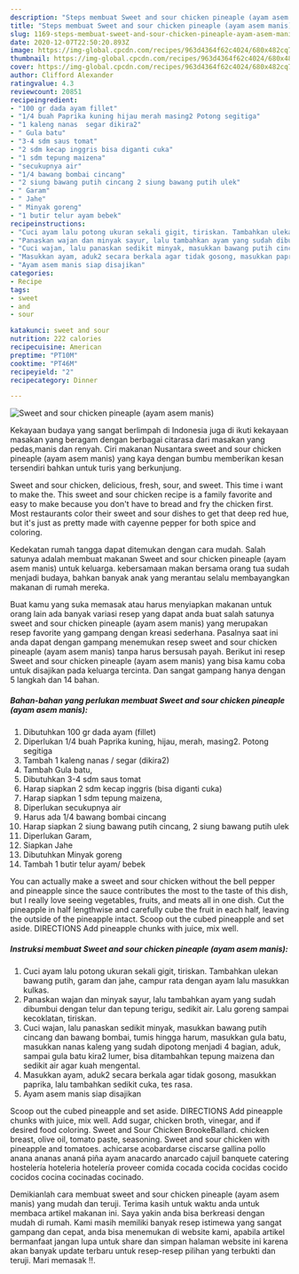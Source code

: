 ```yaml
---
description: "Steps membuat Sweet and sour chicken pineaple (ayam asem manis) Cepat"
title: "Steps membuat Sweet and sour chicken pineaple (ayam asem manis) Cepat"
slug: 1169-steps-membuat-sweet-and-sour-chicken-pineaple-ayam-asem-manis-cepat
date: 2020-12-07T22:50:20.893Z
image: https://img-global.cpcdn.com/recipes/963d4364f62c4024/680x482cq70/sweet-and-sour-chicken-pineaple-ayam-asem-manis-foto-resep-utama.jpg
thumbnail: https://img-global.cpcdn.com/recipes/963d4364f62c4024/680x482cq70/sweet-and-sour-chicken-pineaple-ayam-asem-manis-foto-resep-utama.jpg
cover: https://img-global.cpcdn.com/recipes/963d4364f62c4024/680x482cq70/sweet-and-sour-chicken-pineaple-ayam-asem-manis-foto-resep-utama.jpg
author: Clifford Alexander
ratingvalue: 4.3
reviewcount: 20851
recipeingredient:
- "100 gr dada ayam fillet"
- "1/4 buah Paprika kuning hijau merah masing2 Potong segitiga"
- "1 kaleng nanas  segar dikira2"
- " Gula batu"
- "3-4 sdm saus tomat"
- "2 sdm kecap inggris bisa diganti cuka"
- "1 sdm tepung maizena"
- "secukupnya air"
- "1/4 bawang bombai cincang"
- "2 siung bawang putih cincang 2 siung bawang putih ulek"
- " Garam"
- " Jahe"
- " Minyak goreng"
- "1 butir telur ayam bebek"
recipeinstructions:
- "Cuci ayam lalu potong ukuran sekali gigit, tiriskan. Tambahkan ulekan bawang putih, garam dan jahe, campur rata dengan ayam lalu masukkan kulkas."
- "Panaskan wajan dan minyak sayur, lalu tambahkan ayam yang sudah dibumbui dengan telur dan tepung terigu, sedikit air. Lalu goreng sampai kecoklatan, tiriskan."
- "Cuci wajan, lalu panaskan sedikit minyak, masukkan bawang putih cincang dan bawang bombai, tumis hingga harum, masukkan gula batu, masukkan nanas kaleng yang sudah dipotong menjadi 4 bagian, aduk, sampai gula batu kira2 lumer, bisa ditambahkan tepung maizena dan sedikit air agar kuah mengental."
- "Masukkan ayam, aduk2 secara berkala agar tidak gosong, masukkan paprika, lalu tambahkan sedikit cuka, tes rasa."
- "Ayam asem manis siap disajikan"
categories:
- Recipe
tags:
- sweet
- and
- sour

katakunci: sweet and sour 
nutrition: 222 calories
recipecuisine: American
preptime: "PT10M"
cooktime: "PT46M"
recipeyield: "2"
recipecategory: Dinner

---
```



![Sweet and sour chicken pineaple (ayam asem manis)](https://img-global.cpcdn.com/recipes/963d4364f62c4024/680x482cq70/sweet-and-sour-chicken-pineaple-ayam-asem-manis-foto-resep-utama.jpg)

Kekayaan budaya yang sangat berlimpah di Indonesia juga di ikuti kekayaan masakan yang beragam dengan berbagai citarasa dari masakan yang pedas,manis dan renyah. Ciri makanan Nusantara sweet and sour chicken pineaple (ayam asem manis) yang kaya dengan bumbu memberikan kesan tersendiri bahkan untuk turis yang berkunjung.


Sweet and sour chicken, delicious, fresh, sour, and sweet. This time i want to make the. This sweet and sour chicken recipe is a family favorite and easy to make because you don&#39;t have to bread and fry the chicken first. Most restaurants color their sweet and sour dishes to get that deep red hue, but it&#39;s just as pretty made with cayenne pepper for both spice and coloring.

Kedekatan rumah tangga dapat ditemukan dengan cara mudah. Salah satunya adalah membuat makanan Sweet and sour chicken pineaple (ayam asem manis) untuk keluarga. kebersamaan makan bersama orang tua sudah menjadi budaya, bahkan banyak anak yang merantau selalu membayangkan makanan di rumah mereka.

Buat kamu yang suka memasak atau harus menyiapkan makanan untuk orang lain ada banyak variasi resep yang dapat anda buat salah satunya sweet and sour chicken pineaple (ayam asem manis) yang merupakan resep favorite yang gampang dengan kreasi sederhana. Pasalnya saat ini anda dapat dengan gampang menemukan resep sweet and sour chicken pineaple (ayam asem manis) tanpa harus bersusah payah.
Berikut ini resep Sweet and sour chicken pineaple (ayam asem manis) yang bisa kamu coba untuk disajikan pada keluarga tercinta. Dan sangat gampang hanya dengan 5 langkah dan 14 bahan.


<!--inarticleads1-->

##### Bahan-bahan yang perlukan membuat Sweet and sour chicken pineaple (ayam asem manis):

1. Dibutuhkan 100 gr dada ayam (fillet)
1. Diperlukan 1/4 buah Paprika kuning, hijau, merah, masing2. Potong segitiga
1. Tambah 1 kaleng nanas / segar (dikira2)
1. Tambah  Gula batu,
1. Dibutuhkan 3-4 sdm saus tomat
1. Harap siapkan 2 sdm kecap inggris (bisa diganti cuka)
1. Harap siapkan 1 sdm tepung maizena,
1. Diperlukan secukupnya air
1. Harus ada 1/4 bawang bombai cincang
1. Harap siapkan 2 siung bawang putih cincang, 2 siung bawang putih ulek
1. Diperlukan  Garam,
1. Siapkan  Jahe
1. Dibutuhkan  Minyak goreng
1. Tambah 1 butir telur ayam/ bebek


You can actually make a sweet and sour chicken without the bell pepper and pineapple since the sauce contributes the most to the taste of this dish, but I really love seeing vegetables, fruits, and meats all in one dish. Cut the pineapple in half lengthwise and carefully cube the fruit in each half, leaving the outside of the pineapple intact. Scoop out the cubed pineapple and set aside. DIRECTIONS Add pineapple chunks with juice, mix well. 

<!--inarticleads2-->

##### Instruksi membuat  Sweet and sour chicken pineaple (ayam asem manis):

1. Cuci ayam lalu potong ukuran sekali gigit, tiriskan. Tambahkan ulekan bawang putih, garam dan jahe, campur rata dengan ayam lalu masukkan kulkas.
1. Panaskan wajan dan minyak sayur, lalu tambahkan ayam yang sudah dibumbui dengan telur dan tepung terigu, sedikit air. Lalu goreng sampai kecoklatan, tiriskan.
1. Cuci wajan, lalu panaskan sedikit minyak, masukkan bawang putih cincang dan bawang bombai, tumis hingga harum, masukkan gula batu, masukkan nanas kaleng yang sudah dipotong menjadi 4 bagian, aduk, sampai gula batu kira2 lumer, bisa ditambahkan tepung maizena dan sedikit air agar kuah mengental.
1. Masukkan ayam, aduk2 secara berkala agar tidak gosong, masukkan paprika, lalu tambahkan sedikit cuka, tes rasa.
1. Ayam asem manis siap disajikan


Scoop out the cubed pineapple and set aside. DIRECTIONS Add pineapple chunks with juice, mix well. Add sugar, chicken broth, vinegar, and if desired food coloring. Sweet and Sour Chicken BrookeBallard. chicken breast, olive oil, tomato paste, seasoning. Sweet and sour chicken with pineapple and tomatoes. achicarse acobardarse ciscarse gallina pollo anana ananas ananá piña ayam anacardo anarcado cajuil banquete catering hostelería hoteleria hotelería proveer comida cocada cocida cocidas cocido cocidos cocina cocinadas cocinado. 

Demikianlah cara membuat sweet and sour chicken pineaple (ayam asem manis) yang mudah dan teruji. Terima kasih untuk waktu anda untuk membaca artikel makanan ini. Saya yakin anda bisa berkreasi dengan mudah di rumah. Kami masih memiliki banyak resep istimewa yang sangat gampang dan cepat, anda bisa menemukan di website kami, apabila artikel bermanfaat jangan lupa untuk share dan simpan halaman website ini karena akan banyak update terbaru untuk resep-resep pilihan yang terbukti dan teruji. Mari memasak !!. 
